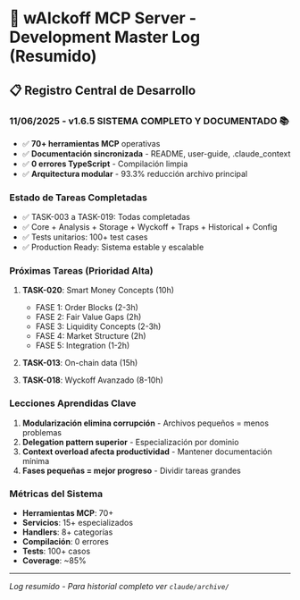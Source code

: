 # 🤖 wAIckoff MCP Server - Development Master Log (Resumido)

## 📋 Registro Central de Desarrollo

### 11/06/2025 - **v1.6.5 SISTEMA COMPLETO Y DOCUMENTADO** 📚
- ✅ **70+ herramientas MCP** operativas
- ✅ **Documentación sincronizada** - README, user-guide, .claude_context
- ✅ **0 errores TypeScript** - Compilación limpia
- ✅ **Arquitectura modular** - 93.3% reducción archivo principal

### Estado de Tareas Completadas
- ✅ TASK-003 a TASK-019: Todas completadas
- ✅ Core + Analysis + Storage + Wyckoff + Traps + Historical + Config
- ✅ Tests unitarios: 100+ test cases
- ✅ Production Ready: Sistema estable y escalable

### Próximas Tareas (Prioridad Alta)
1. **TASK-020**: Smart Money Concepts (10h)
   - FASE 1: Order Blocks (2-3h)
   - FASE 2: Fair Value Gaps (2h)
   - FASE 3: Liquidity Concepts (2-3h)
   - FASE 4: Market Structure (2h)
   - FASE 5: Integration (1-2h)

2. **TASK-013**: On-chain data (15h)
3. **TASK-018**: Wyckoff Avanzado (8-10h)

### Lecciones Aprendidas Clave
1. **Modularización elimina corrupción** - Archivos pequeños = menos problemas
2. **Delegation pattern superior** - Especialización por dominio
3. **Context overload afecta productividad** - Mantener documentación mínima
4. **Fases pequeñas = mejor progreso** - Dividir tareas grandes

### Métricas del Sistema
- **Herramientas MCP**: 70+
- **Servicios**: 15+ especializados
- **Handlers**: 8+ categorías
- **Compilación**: 0 errores
- **Tests**: 100+ casos
- **Coverage**: ~85%

---

*Log resumido - Para historial completo ver `claude/archive/`*
